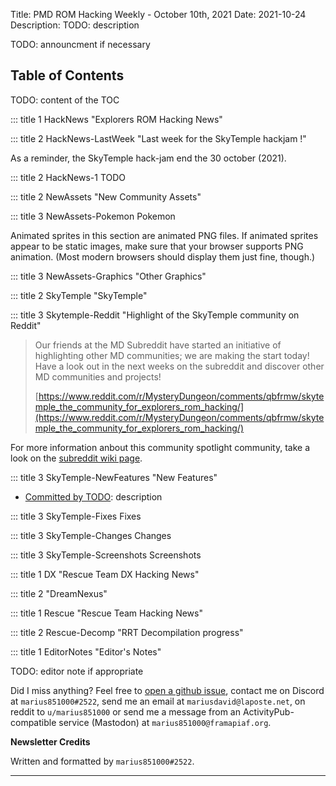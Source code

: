 Title: PMD ROM Hacking Weekly - October 10th, 2021
Date: 2021-10-24
Description: TODO: description

<style>
details summary > * { 
  display: inline;
}
</style>

TODO: announcment if necessary

<h2 id="ToC">Table of Contents</h2>

TODO: content of the TOC

::: title 1 HackNews "Explorers ROM Hacking News"

::: title 2 HackNews-LastWeek "Last week for the SkyTemple hackjam !"

As a reminder, the SkyTemple hack-jam end the 30 october (2021).

::: title 2 HackNews-1 TODO

::: title 2 NewAssets "New Community Assets"


::: title 3 NewAssets-Pokemon Pokemon

Animated sprites in this section are animated PNG files. If animated sprites appear to be static images, make sure that your browser supports PNG animation. (Most modern browsers should display them just fine, though.)

::: title 3 NewAssets-Graphics "Other Graphics"

::: title 2 SkyTemple "SkyTemple"

::: title 3 Skytemple-Reddit "Highlight of the SkyTemple community on Reddit"

> Our friends at the MD Subreddit have started an initiative of highlighting other MD communities; we are making the start today! Have a look out in the next weeks on the subreddit and discover other MD communities and projects!
>
> [https://www.reddit.com/r/MysteryDungeon/comments/qbfrmw/skytemple_the_community_for_explorers_rom_hacking/](https://www.reddit.com/r/MysteryDungeon/comments/qbfrmw/skytemple_the_community_for_explorers_rom_hacking/)

For more information anbout this community spotlight community, take a look on the [subreddit wiki page](https://www.reddit.com/r/MysteryDungeon/wiki/communities).

::: title 3 SkyTemple-NewFeatures "New Features"

- [Committed by TODO](...): description

::: title 3 SkyTemple-Fixes Fixes

::: title 3 SkyTemple-Changes Changes


::: title 3 SkyTemple-Screenshots Screenshots

::: title 1 DX "Rescue Team DX Hacking News"

::: title 2 "DreamNexus"

::: title 1 Rescue "Rescue Team Hacking News"

::: title 2 Rescue-Decomp "RRT Decompilation progress"

::: title 1 EditorNotes "Editor's Notes"

TODO: editor note if appropriate

Did I miss anything? Feel free to [open a github issue](https://github.com/marius851000/pmd_hack_weekly/issues), contact me on Discord at ``marius851000#2522``, send me an email at ``mariusdavid@laposte.net``, on reddit to ``u/marius851000`` or send me a message from an ActivityPub-compatible service (Mastodon) at ``marius851000@framapiaf.org``.

**Newsletter Credits**

Written and formatted by ``marius851000#2522``.

---